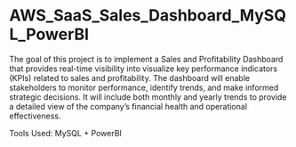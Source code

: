 # AWS_SaaS_Sales_Dashboard_MySQL_PowerBI

The goal of this project is to implement a Sales and Profitability Dashboard that provides real-time visibility into visualize key performance indicators (KPIs) related to sales and profitability. The dashboard will enable stakeholders to monitor performance, identify trends, and make informed strategic decisions. It will include both monthly and yearly trends to provide a detailed view of the company’s financial health and operational effectiveness.

Tools Used: MySQL + PowerBI
